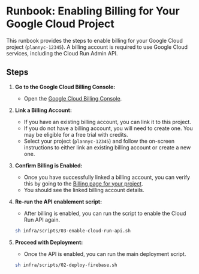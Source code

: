 # Runbook: Enabling Billing for Your Google Cloud Project

This runbook provides the steps to enable billing for your Google Cloud project (`plannyc-12345`). A billing account is required to use Google Cloud services, including the Cloud Run Admin API.

## Steps

1.  **Go to the Google Cloud Billing Console:**
    *   Open the [Google Cloud Billing Console](https://console.cloud.google.com/billing).

2.  **Link a Billing Account:**
    *   If you have an existing billing account, you can link it to this project.
    *   If you do not have a billing account, you will need to create one. You may be eligible for a free trial with credits.
    *   Select your project (`plannyc-12345`) and follow the on-screen instructions to either link an existing billing account or create a new one.

3.  **Confirm Billing is Enabled:**
    *   Once you have successfully linked a billing account, you can verify this by going to the [Billing page for your project](https://console.cloud.google.com/billing/linkedaccount?project=plannyc-12345).
    *   You should see the linked billing account details.

4.  **Re-run the API enablement script:**
    *   After billing is enabled, you can run the script to enable the Cloud Run API again.
    ```bash
    sh infra/scripts/03-enable-cloud-run-api.sh
    ```

5.  **Proceed with Deployment:**
    *   Once the API is enabled, you can run the main deployment script.
    ```bash
    sh infra/scripts/02-deploy-firebase.sh